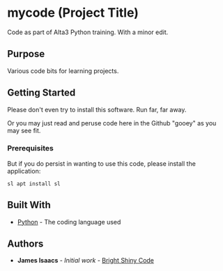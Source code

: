 # mycode (Project Title)

Code as part of Alta3 Python training. With a minor edit.

## Purpose

Various code bits for learning projects.

## Getting Started

Please don't even try to install this software. Run far, far away. 

Or you may just read and peruse code here in the Github "gooey" as you may see fit.

### Prerequisites

But if you do persist in wanting to use this code, please install the application: 

`sl apt install sl`

## Built With

* [Python](https://www.python.org/) - The coding language used

## Authors

* **James Isaacs** - *Initial work* - [Bright Shiny Code](https://hash.brightshinycode.com/)
